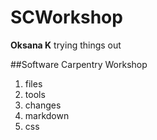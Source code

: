 # SCWorkshop
**Oksana K** trying things out

##Software Carpentry Workshop
 1. files
 2. tools
 3. changes
 4. markdown
 5. css
 
